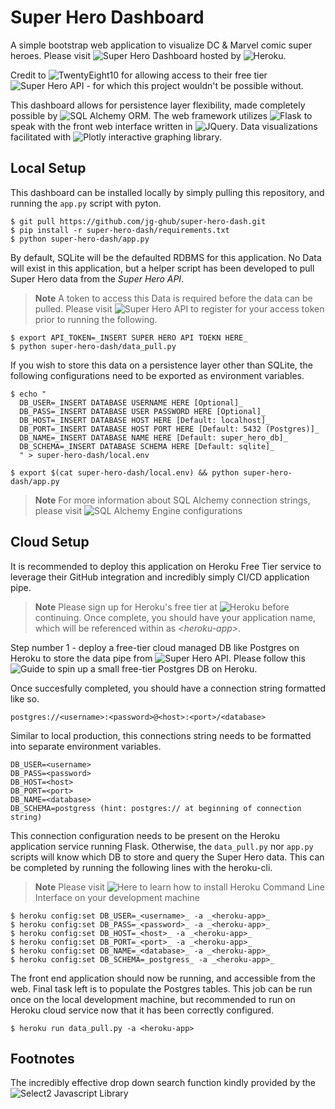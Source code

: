 
# Super Hero Dashboard

A simple bootstrap web application to visualize DC & Marvel comic super heroes. Please visit ![Super Hero Dashboard](https://super-hero-test.herokuapp.com) hosted by ![Heroku](#https://heroku.com).

Credit to ![TwentyEight10](#http://jommaz.github.io) for allowing access to their free tier ![Super Hero API](#https://superheroapi.com) - for which this project wouldn't be possible without.

This dashboard allows for persistence layer flexibility, made completely possible by ![SQL Alchemy ORM](#https://www.sqlalchemy.org/). The web framework utilizes ![Flask](#https://flask.palletsprojects.com/en/1.1.x) to speak with the front web interface written in ![JQuery](#https://jquery.com). Data visualizations facilitated with ![Plotly](#https://plotly.com) interactive graphing library.

## Local Setup
This dashboard can be installed locally by simply pulling this repository, and running the `app.py` script with pyton.

```
$ git pull https://github.com/jg-ghub/super-hero-dash.git
$ pip install -r super-hero-dash/requirements.txt
$ python super-hero-dash/app.py
```

By default, SQLite will be the defaulted RDBMS for this application. No Data will exist in this application, but a helper script has been developed to pull Super Hero data from the _Super Hero API_.

> **Note**
> A token to access this Data is required before the data can be pulled. Please visit ![Super Hero API](#https://superheroapi.com) to register for your access token prior to running the following.

```
$ export API_TOKEN=_INSERT SUPER HERO API TOEKN HERE_
$ python super-hero-dash/data_pull.py
```

If you wish to store this data on a persistence layer other than SQLite, the following configurations need to be exported as environment variables.

```
$ echo "
  DB_USER=_INSERT DATABASE USERNAME HERE [Optional]_
  DB_PASS=_INSERT DATABASE USER PASSWORD HERE [Optional]_
  DB_HOST=_INSERT DATABASE HOST HERE [Default: localhost]_
  DB_PORT=_INSERT DATABASE HOST PORT HERE [Default: 5432 (Postgres)]_
  DB_NAME=_INSERT DATABASE NAME HERE [Default: super_hero_db]_
  DB_SCHEMA=_INSERT DATABASE SCHEMA HERE [Default: sqlite]_
  " > super-hero-dash/local.env

$ export $(cat super-hero-dash/local.env) && python super-hero-dash/app.py
```

> **Note**
> For more information about SQL Alchemy connection strings, please visit ![SQL Alchemy Engine configurations](#https://docs.sqlalchemy.org/en/13/core/engines.html)

## Cloud Setup
It is recommended to deploy this application on Heroku Free Tier service to leverage their GitHub integration and incredibly simply CI/CD application pipe.

> **Note**
> Please sign up for Heroku's free tier at ![Heroku](#https://heroku.com) before continuing. Once complete, you should have your application name, which will be referenced within as _\<heroku-app\>_.

Step number 1 - deploy a free-tier cloud managed DB like Postgres on Heroku to store the data pipe from ![Super Hero API](#https://superheroapi.com). Please follow this ![Guide](#https://devcenter.heroku.com/articles/heroku-postgresql) to spin up a small free-tier Postgres DB on Heroku.

Once succesfully completed, you should have a connection string formatted like so.

``postgres://<username>:<password>@<host>:<port>/<database>``

Similar to local production, this connections string needs to be formatted into separate environment variables.

```
DB_USER=<username>
DB_PASS=<password>
DB_HOST=<host>
DB_PORT=<port>
DB_NAME=<database>
DB_SCHEMA=postgress (hint: postgres:// at beginning of connection string)
```

This connection configuration needs to be present on the Heroku application service running Flask. Otherwise, the `data_pull.py` nor `app.py` scripts will know which DB to store and query the Super Hero data. This can be completed by running the following lines with the heroku-cli.

> **Note**
> Please visit ![Here](#https://devcenter.heroku.com/articles/heroku-cli) to learn how to install Heroku Command Line Interface on your development machine

```
$ heroku config:set DB_USER=_<username>_ -a _<heroku-app>_
$ heroku config:set DB_PASS=_<password>_ -a _<heroku-app>_
$ heroku config:set DB_HOST=_<host>_ -a _<heroku-app>_
$ heroku config:set DB_PORT=_<port>_ -a _<heroku-app>_
$ heroku config:set DB_NAME=_<database>_ -a _<heroku-app>_
$ heroku config:set DB_SCHEMA=_postgress_ -a _<heroku-app>_
```

The front end application should now be running, and accessible from the web. Final task left is to populate the Postgres tables. This job can be run once on the local development machine, but recommended to run on Heroku cloud service now that it has been correctly configured.

``
$ heroku run data_pull.py -a <heroku-app>
``

## Footnotes

The incredibly effective drop down search function kindly provided by the ![Select2 Javascript Library](#https://select2.org/)
